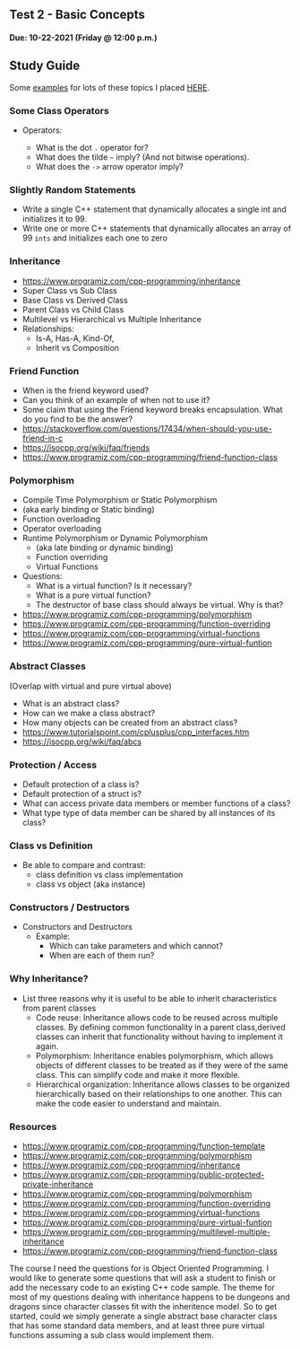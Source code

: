 ## Test 2 - Basic Concepts

#### Due: 10-22-2021 (Friday @ 12:00 p.m.)

## Study Guide

Some [examples](examples.md) for lots of these topics I placed [HERE](examples.md).

### Some Class Operators

- Operators:

  - What is the dot `.` operator for?
  - What does the tilde `~` imply? (And not bitwise operations).
  - What does the `->` arrow operator imply?

### Slightly Random Statements

- Write a single C++ statement that dynamically allocates a single int and initializes it to 99.
- Write one or more C++ statements that dynamically allocates an array of 99 `ints` and initializes each one to zero

### Inheritance

- https://www.programiz.com/cpp-programming/inheritance
- Super Class vs Sub Class
- Base Class vs Derived Class
- Parent Class vs Child Class
- Multilevel vs Hierarchical vs Multiple Inheritance
- Relationships:
  - Is-A, Has-A, Kind-Of,
  - Inherit vs Composition

### Friend Function

- When is the friend keyword used?
- Can you think of an example of when not to use it?
- Some claim that using the Friend keyword breaks encapsulation. What do you find to be the answer?
- https://stackoverflow.com/questions/17434/when-should-you-use-friend-in-c
- https://isocpp.org/wiki/faq/friends
- https://www.programiz.com/cpp-programming/friend-function-class

### Polymorphism

- Compile Time Polymorphism or Static Polymorphism
- (aka early binding or Static binding)
- Function overloading
- Operator overloading
- Runtime Polymorphism or Dynamic Polymorphism
  - (aka late binding or dynamic binding)
  - Function overriding
  - Virtual Functions
- Questions:
  - What is a virtual function? Is it necessary?
  - What is a pure virtual function?
  - The destructor of base class should always be virtual. Why is that?
- https://www.programiz.com/cpp-programming/polymorphism
- https://www.programiz.com/cpp-programming/function-overriding
- https://www.programiz.com/cpp-programming/virtual-functions
- https://www.programiz.com/cpp-programming/pure-virtual-funtion

### Abstract Classes

(Overlap with virtual and pure virtual above)

- What is an abstract class?
- How can we make a class abstract?
- How many objects can be created from an abstract class?
- https://www.tutorialspoint.com/cplusplus/cpp_interfaces.htm
- https://isocpp.org/wiki/faq/abcs

### Protection / Access

- Default protection of a class is?
- Default protection of a struct is?
- What can access private data members or member functions of a class?
- What type type of data member can be shared by all instances of its class?

### Class vs Definition

- Be able to compare and contrast:
  - class definition vs class implementation
  - class vs object (aka instance)

### Constructors / Destructors

- Constructors and Destructors
  - Example:
    - Which can take parameters and which cannot?
    - When are each of them run?

### Why Inheritance?

- List three reasons why it is useful to be able to inherit characteristics from parent classes
  - Code reuse: Inheritance allows code to be reused across multiple classes. By defining common functionality in a parent class,derived classes can inherit that functionality without having to implement it again.
  - Polymorphism: Inheritance enables polymorphism, which allows objects of different classes to be treated as if they were of the same class. This can simplify code and make it more flexible.
  - Hierarchical organization: Inheritance allows classes to be organized hierarchically based on their relationships to one another. This can make the code easier to understand and maintain.

### Resources

- https://www.programiz.com/cpp-programming/function-template
- https://www.programiz.com/cpp-programming/polymorphism
- https://www.programiz.com/cpp-programming/inheritance
- https://www.programiz.com/cpp-programming/public-protected-private-inheritance
- https://www.programiz.com/cpp-programming/polymorphism
- https://www.programiz.com/cpp-programming/function-overriding
- https://www.programiz.com/cpp-programming/virtual-functions
- https://www.programiz.com/cpp-programming/pure-virtual-funtion
- https://www.programiz.com/cpp-programming/multilevel-multiple-inheritance
- https://www.programiz.com/cpp-programming/friend-function-class

The course I need the questions for is Object Oriented Programming. I would like to generate some questions that will ask a student to finish or add the necessary code to an existing C++ code sample. The theme for most of my questions dealing with inheritance happens to be dungeons and dragons since character classes fit with the inheritence model. So to get started, could we simply generate a single abstract base character class that has some standard data members, and at least three pure virtual functions assuming a sub class would implement them.
